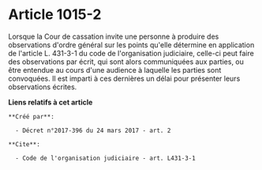 # Article 1015-2

Lorsque la Cour de cassation invite une personne à produire des observations d'ordre général sur les points qu'elle détermine
en application de l'article L. 431-3-1 du code de l'organisation judiciaire, celle-ci peut faire des observations par écrit,
qui sont alors communiquées aux parties, ou être entendue au cours d'une audience à laquelle les parties sont convoquées. Il
est imparti à ces dernières un délai pour présenter leurs observations écrites.

**Liens relatifs à cet article**

	**Créé par**:

	  - Décret n°2017-396 du 24 mars 2017 - art. 2

	**Cite**:

	  - Code de l'organisation judiciaire - art. L431-3-1
